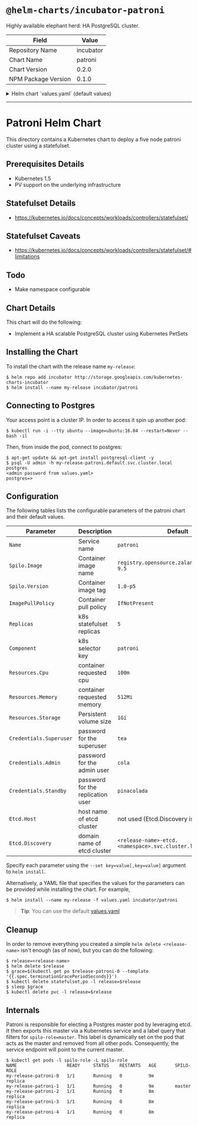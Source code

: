 # `@helm-charts/incubator-patroni`

Highly available elephant herd: HA PostgreSQL cluster.

| Field               | Value     |
| ------------------- | --------- |
| Repository Name     | incubator |
| Chart Name          | patroni   |
| Chart Version       | 0.2.0     |
| NPM Package Version | 0.1.0     |

<details>

<summary>Helm chart `values.yaml` (default values)</summary>

```yaml
Name: patroni

Component: patroni
ImagePullPolicy: IfNotPresent

# The image to use. Spilo is the dockerized Patroni
Spilo:
  # this image was built from https://github.com/zalando/spilo/tree/master/postgres-appliance
  Image: registry.opensource.zalan.do/acid/spilo-9.6
  Version: 1.2-p17

# How many postgres containers to spawn
Replicas: 5

# Resource limits per replica
Resources:
  Cpu: 100m
  Memory: 512Mi
  Storage: 1Gi

# Credentials used by Patroni
# * more information: https://github.com/zalando/patroni/blob/master/docs/SETTINGS.rst#postgresql
Credentials:
  Superuser: tea
  Admin: cola
  Standby: pinacolada

# Patroni depends on etcd, configure it here
Etcd:
  Host: # fill-in value for etcd host (etcd.default.svc.cluster.local), leave blank to use the discovery parameter
  Discovery: # leave blank to use vendored etcd chart
```

</details>

---

# Patroni Helm Chart

This directory contains a Kubernetes chart to deploy a five node patroni cluster using a statefulset.

## Prerequisites Details

- Kubernetes 1.5
- PV support on the underlying infrastructure

## Statefulset Details

- https://kubernetes.io/docs/concepts/workloads/controllers/statefulset/

## Statefulset Caveats

- https://kubernetes.io/docs/concepts/workloads/controllers/statefulset/#limitations

## Todo

- Make namespace configurable

## Chart Details

This chart will do the following:

- Implement a HA scalable PostgreSQL cluster using Kubernetes PetSets

## Installing the Chart

To install the chart with the release name `my-release`:

```console
$ helm repo add incubator http://storage.googleapis.com/kubernetes-charts-incubator
$ helm install --name my-release incubator/patroni
```

## Connecting to Postgres

Your access point is a cluster IP. In order to access it spin up another pod:

```console
$ kubectl run -i --tty ubuntu --image=ubuntu:16.04 --restart=Never -- bash -il
```

Then, from inside the pod, connect to postgres:

```console
$ apt-get update && apt-get install postgresql-client -y
$ psql -U admin -h my-release-patroni.default.svc.cluster.local postgres
<admin password from values.yaml>
postgres=>
```

## Configuration

The following tables lists the configurable parameters of the patroni chart and their default values.

| Parameter               | Description                       | Default                                             |
| ----------------------- | --------------------------------- | --------------------------------------------------- |
| `Name`                  | Service name                      | `patroni`                                           |
| `Spilo.Image`           | Container image name              | `registry.opensource.zalan.do/acid/spilo-9.5`       |
| `Spilo.Version`         | Container image tag               | `1.0-p5`                                            |
| `ImagePullPolicy`       | Container pull policy             | `IfNotPresent`                                      |
| `Replicas`              | k8s statefulset replicas          | `5`                                                 |
| `Component`             | k8s selector key                  | `patroni`                                           |
| `Resources.Cpu`         | container requested cpu           | `100m`                                              |
| `Resources.Memory`      | container requested memory        | `512Mi`                                             |
| `Resources.Storage`     | Persistent volume size            | `1Gi`                                               |
| `Credentials.Superuser` | password for the superuser        | `tea`                                               |
| `Credentials.Admin`     | password for the admin user       | `cola`                                              |
| `Credentials.Standby`   | password for the replication user | `pinacolada`                                        |
| `Etcd.Host`             | host name of etcd cluster         | not used (Etcd.Discovery is used instead)           |
| `Etcd.Discovery`        | domain name of etcd cluster       | `<release-name>-etcd.<namespace>.svc.cluster.local` |

Specify each parameter using the `--set key=value[,key=value]` argument to `helm install`.

Alternatively, a YAML file that specifies the values for the parameters can be provided while installing the chart. For example,

```console
$ helm install --name my-release -f values.yaml incubator/patroni
```

> **Tip**: You can use the default [values.yaml](values.yaml)

## Cleanup

In order to remove everything you created a simple `helm delete <release-name>` isn't enough (as of now), but you can do the following:

```console
$ release=<release-name>
$ helm delete $release
$ grace=$(kubectl get po $release-patroni-0 --template '{{.spec.terminationGracePeriodSeconds}}')
$ kubectl delete statefulset,po -l release=$release
$ sleep $grace
$ kubectl delete pvc -l release=$release
```

## Internals

Patroni is responsible for electing a Postgres master pod by leveraging etcd.
It then exports this master via a Kubernetes service and a label query that filters for `spilo-role=master`.
This label is dynamically set on the pod that acts as the master and removed from all other pods.
Consequently, the service endpoint will point to the current master.

```console
$ kubectl get pods -l spilo-role -L spilo-role
NAME                   READY     STATUS    RESTARTS   AGE       SPILO-ROLE
my-release-patroni-0   1/1       Running   0          9m        replica
my-release-patroni-1   1/1       Running   0          9m        master
my-release-patroni-2   1/1       Running   0          8m        replica
my-release-patroni-3   1/1       Running   0          8m        replica
my-release-patroni-4   1/1       Running   0          8m        replica
```
